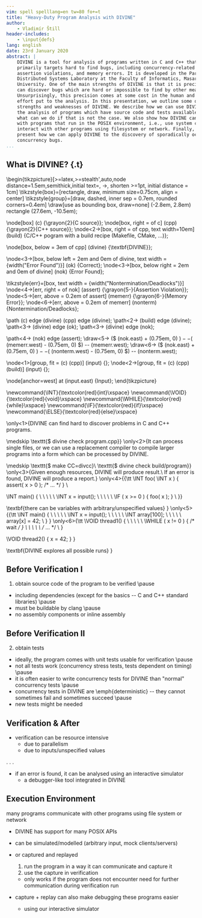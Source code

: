 ```yaml
---
vim: spell spelllang=en tw=80 fo+=t
title: "Heavy-Duty Program Analysis with DIVINE"
author:
    - Vladimír Štill
header-includes:
    - \input{defs}
lang: english
date: 23rd January 2020
abstract: |
    DIVINE is a tool for analysis of programs written in C and C++ that
    primarily targets hard to find bugs, including concurrency-related bugs,
    assertion violations, and memory errors. It is developed in the Parallel and
    Distributed Systems Laboratory at the Faculty of Informatics, Masaryk
    University. One of the main strengths of DIVINE is that it is precise and
    can discover bugs which are hard or impossible to find by other means.
    Unsurprisingly, this precision comes at some cost in the human and computing
    effort put to the analysis. In this presentation, we outline some of the
    strengths and weaknesses of DIVINE. We describe how we can use DIVINE for
    the analysis of programs which have source code and tests available, and
    what can we do if that is not the case. We also show how DIVINE can be used
    with programs that run in the POSIX environment, i.e., use system calls and
    interact with other programs using filesystem or network. Finally, we
    present how we can apply DIVINE to the discovery of sporadically occurring
    concurrency bugs.
...
```


## What is DIVINE? {.t}

\begin{tikzpicture}[>=latex,>=stealth',auto,node distance=1.5em,semithick,initial
                    text=, ->, shorten >=1pt, initial distance = 1cm]
  \tikzstyle{box}=[rectangle, draw, minimum size=0.75cm, align = center]
  \tikzstyle{group}=[draw, dashed, inner sep = 0.7em, rounded corners=0.4em]
  \draw[use as bounding box, draw=none] (-2.8em, 2.8em) rectangle (27.6em, -10.5em);

  \node[box] (c) {\grayon{2}{C source}};
  \node[box, right = of c] (cpp) {\grayon{2}{C++ source}};
  \node<2->[box, right = of cpp, text width=10em] (build) {C/C++ pogram with a build recipe (Makefile, CMake, …)};

  \node[box, below = 3em of cpp] (divine) {\textbf{DIVINE}};

  \node<3->[box, below left = 2em and 0em of divine, text width = {width("Error Found")}] (ok) {Correct};
  \node<3->[box, below right = 2em and 0em of divine] (nok) {Error Found};

  \tikzstyle{err}=[box, text width = {width("Nontermination/Deadlocks")}]
  \node<4->[err, right = of nok] (assert) {\grayon{5-}{Assertion Violation}};
  \node<5->[err, above = 0.2em of assert] (memerr) {\grayon{6-}{Memory Error}};
  \node<6->[err, above = 0.2em of memerr] (nonterm) {Nontermination/Deadlocks};

  \path
    (c) edge (divine)
    (cpp) edge (divine);
  \path<2-> (build) edge (divine);
  \path<3-> (divine) edge (ok);
  \path<3-> (divine) edge (nok);

  \path<4-> (nok) edge (assert);
  \draw<5-> ($ (nok.east) + (0.75em, 0) $)
      -- ($ (memerr.west) - (0.75em, 0) $)
      -- (memerr.west);
  \draw<6-> ($ (nok.east) + (0.75em, 0) $)
      -- ($ (nonterm.west) - (0.75em, 0) $)
      -- (nonterm.west);

  \node<1>[group, fit = (c) (cpp)] (input) {};
  \node<2->[group, fit = (c) (cpp) (build)] (input) {};

  \node[anchor=west] at (input.east) {Input};
\end{tikzpicture}

\newcommand{\INT}{\textcolor{red}{int}\xspace}
\newcommand{\VOID}{\textcolor{red}{void}\xspace}
\newcommand{\WHILE}{\textcolor{red}{while}\xspace}
\newcommand{\IF}{\textcolor{red}{if}\xspace}
\newcommand{\ELSE}{\textcolor{red}{else}\xspace}

\only<1>{DIVINE can find hard to discover problems in C and C++ programs.

\medskip
\texttt{\$ divine check program.cpp}}
\only<2>{It can process single files, or we can use a replacement compiler to compile
larger programs into a form which can be processed by DIVINE.

\medskip
\texttt{\$ make CC=divcc}\\
\texttt{\$ divine check build/program}}
\only<3>{Given enough resources, DIVINE will produce result.\\
If an error is found, DIVINE will produce a report.}
\only<4>{{\tt
\INT foo( \INT x ) \{ assert( x > 0 ); /* ... */ \} \\

\INT main() \{ \\
\ \ \ \ \INT x = input(); \\
\ \ \ \ \IF ( x >= 0 ) \{ foo( x ); \} \\
\}}

\textbf{there can be variables with arbitrary/unspecified values}
}
\only<5>{{\tt
\INT main() \{ \\
\ \ \ \ \INT x = input(); \\
\ \ \ \ \INT array[100]; \\
\ \ \ \ array[x] = 42; \\
\}
}
\only<6>{\tt
\VOID thread1() \{ \\
\ \ \ \ \WHILE ( x != 0 ) \{ /* wait */ \} \\
\ \ \ \ /* ... */ \\
\}

\VOID thread2() \{ x = 42; \}
}

\textbf{DIVINE explores all possible runs}
}

<!--

## DIVINE's Abilities

- DIVINE executes the program in a controlled environment
  - needs sources of the complete program + test cases \pause
  - this includes libraries the program uses \pause
  - if the program communicates with environment, the environment has to be
    handled somehow

. . .

- DIVINE can discover bugs which are hard to find by other means
  - access out of stack variable boundaries \pause
  - concurrency bugs
    - data races
    - relaxed memory
    - nontermination (deadlocks, livelocks) \pause
  - behaviour can depend on input values which are assumed to be arbitrary

-->

## Before Verification I

1.  obtain source code of the program to be verified \pause
  - including dependencies (except for the basics -- C and C++ standard
    libraries) \pause
  - must be buildable by clang \pause
  - no assembly components or inline assembly

## Before Verification II

2.  obtain tests
  - ideally, the program comes with unit tests usable for verification \pause
  - not all tests work (concurrency stress tests, tests dependent on timing)
    \pause
  - it is often easier to write concurrency tests for DIVINE than "normal"
    concurrency tests \pause
  - concurrency tests in DIVINE are \emph{deterministic} -- they cannot
    sometimes fail and sometimes succeed \pause
  - new tests might be needed

## Verification & After

- verification can be resource intensive
  - due to parallelism
  - due to inputs/unspecified values

. . .

- if an error is found, it can be analysed using an interactive simulator
  - a debugger-like tool integrated in DIVINE

## Execution Environment

many programs communicate with other programs using file system or network

- DIVINE has support for many POSIX APIs

- can be simulated/modelled (arbitrary input, mock clients/servers)
- or captured and replayed
  1. run the program in a way it can communicate and capture it
  2. use the capture in verification
  - only works if the program does not encounter need for further communication
    during verification run
- capture + replay can also make debugging these programs easier
  - using our interactive simulator
